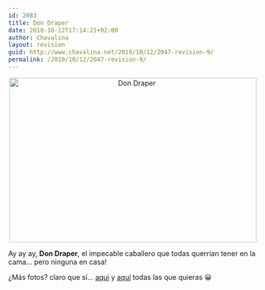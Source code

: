 ```yaml
---
id: 2083
title: Don Draper
date: 2010-10-12T17:14:21+02:00
author: Chavalina
layout: revision
guid: http://www.chavalina.net/2010/10/12/2047-revision-9/
permalink: /2010/10/12/2047-revision-9/
---
```

<p style="text-align: center;">
  <a href="http://www.chavalina.net/imagenes/2010/10/don-draper-.jpg"><img class="aligncenter size-large wp-image-2077" title="don-draper" src="http://www.chavalina.net/imagenes/2010/10/don-draper--500x333.jpg" alt="Don Draper" width="500" height="333" srcset="http://www.chavalina.net/imagenes/2010/10/don-draper--500x333.jpg 500w, http://www.chavalina.net/imagenes/2010/10/don-draper--300x200.jpg 300w, http://www.chavalina.net/imagenes/2010/10/don-draper-.jpg 640w" sizes="(max-width: 500px) 100vw, 500px" /></a>
</p>

Ay ay ay, **Don Draper**, el impecable caballero que todas querrían tener en la cama&#8230; pero ninguna en casa!

¿Más fotos? claro que sí&#8230; <a href="http://www.imdb.com/character/ch0031457/mediaindex" target="_blank">aquí</a> y <a href="http://www.amctv.com/originals/madmen/photo_gallery/" target="_blank">aquí</a> todas las que quieras 😀